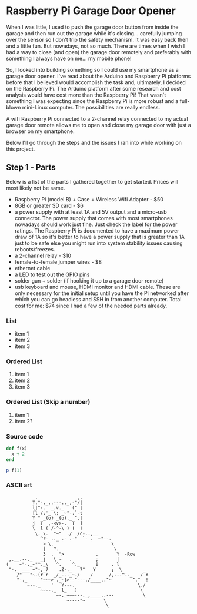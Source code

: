 # Raspberry Pi Garage Door Opener

When I was little, I used to push the garage door button from inside the garage and
then run out the garage while it's closing... carefully jumping over the sensor so
I don't trip the safety mechanism. It was easy back then and a little fun. But
nowadays, not so much. There are times when I wish I had a way to close (and open)
the garage door remotely and preferably with something I always have on me... my
mobile phone!

So, I looked into building something so I could use my smartphone as a garage door
opener. I've read about the Arduino and Raspberry Pi platforms before that I believed
would accomplish the task and, ultimately, I decided on the Raspberry Pi. The Arduino
platform after some research and cost analysis would have cost more than the Raspberry
Pi! That wasn't something I was expecting since the Raspberry Pi is more robust and
a full-blown mini-Linux computer. The possibilities are really endless.

A wifi Raspberry Pi connected to a 2-channel relay connected to my actual garage door
remote allows me to open and close my garage door with just a browser on my smartphone.

Below I'll go through the steps and the issues I ran into while working on this project.

## Step 1 - Parts

Below is a list of the parts I gathered together to get started. Prices will most likely
not be same.

* Raspberry Pi (model B) + Case + Wireless Wifi Adapter - $50
* 8GB or greater SD card - $6
* a power supply with at least 1A and 5V output and a micro-usb connector. The power
supply that comes with most smartphones nowadays should work just fine. Just check the
label for the power ratings. The Raspberry Pi is documented to have a maximum power draw
of 1A so it's better to have a power supply that is greater than 1A just to be safe else
you might run into system stability issues causing reboots/freezes.
* a 2-channel relay - $10
* female-to-female jumper wires - $8
* ethernet cable
* a LED to test out the GPIO pins
* solder gun + solder (if hooking it up to a garage door remote)
* usb keyboard and mouse, HDMI monitor and HDMI cable. These are only necessary for the initial setup until you have the Pi networked after which you can go headless and SSH in from another computer.
Total cost for me: $74 since I had a few of the needed parts already.


### List

* item 1
* item 2
* item 3

### Ordered List

1. item 1
2. item 2
3. item 3

### Ordered List (Skip a number)

1. item 1
3. item 2?

### Source code

```Ruby
def f(x)
  x + 2
end

p f(1)
```

### ASCII art

```
           .               ,.
          T."-._..---.._,-"/|
          l|"-.  _.v._   (" |
          [l /.'_ \; _~"-.`-t
          Y " _(o} _{o)._ ^.|
          j  T  ,-<v>-.  T  ]
          \  l ( /-^-\ ) !  !
           \. \.  "~"  ./  /c-..,__
             ^r- .._ .- .-"  `- .  ~"--.
              > \.                      \
              ]   ^.                     \
              3  .  ">            .       Y  -Row
 ,.__.--._   _j   \ ~   .         ;       |
(    ~"-._~"^._\   ^.    ^._      I     . l
 "-._ ___ ~"-,_7    .Z-._   7"   Y      ;  \        _
    /"   "~-(r r  _/_--._~-/    /      /,.--^-._   / Y
    "-._    '"~~~>-._~]>--^---./____,.^~        ^.^  !
        ~--._    '   Y---.                        \./
             ~~--._  l_   )                        \
                   ~-._~~~---._,____..---           \
                       ~----"~       \
                                      \

```

